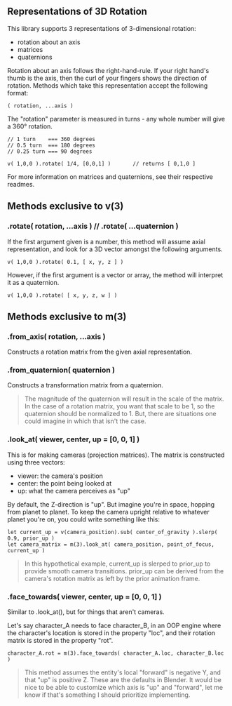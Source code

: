 ## Representations of 3D Rotation

This library supports 3 representations of 3-dimensional rotation:
* rotation about an axis
* matrices
* quaternions

Rotation about an axis follows the right-hand-rule. If your right hand's thumb is the axis, then the curl of your fingers shows the direction of rotation. Methods which take this representation accept the following format:

	( rotation, ...axis )

The "rotation" parameter is measured in turns - any whole number will give a 360° rotation.

    // 1 turn    === 360 degrees
    // 0.5 turn  === 180 degrees
    // 0.25 turn === 90 degrees

    v( 1,0,0 ).rotate( 1/4, [0,0,1] )       // returns [ 0,1,0 ]

For more information on matrices and quaternions, see their respective readmes.

## Methods exclusive to v(3)

### .rotate( rotation, ...axis ) // .rotate( ...quaternion )
If the first argument given is a number, this method will assume axial representation, and look for a 3D vector amongst the following arguments.

	v( 1,0,0 ).rotate( 0.1, [ x, y, z ] )

However, if the first argument is a vector or array, the method will interpret it as a quaternion.

	v( 1,0,0 ).rotate( [ x, y, z, w ] )

## Methods exclusive to m(3)
### .from_axis( rotation, ...axis )
Constructs a rotation matrix from the given axial representation.

### .from_quaternion( quaternion )
Constructs a transformation matrix from a quaternion.

> The magnitude of the quaternion will result in the scale of the matrix. In the case of a rotation matrix, you want that scale to be 1, so the quaternion should be normalized to 1. But, there are situations one could imagine in which that isn't the case.

### .look_at( viewer, center, up = [0, 0, 1] )
This is for making cameras (projection matrices). The matrix is constructed using three vectors:

* viewer: the camera's position
* center: the point being looked at
* up: what the camera perceives as "up"

By default, the Z-direction is "up". But imagine you're in space, hopping from planet to planet. To keep the camera upright relative to whatever planet you're on, you could write something like this:

	let current_up = v(camera_position).sub( center_of_gravity ).slerp( 0.9, prior_up )
	let camera_matrix = m(3).look_at( camera_position, point_of_focus, current_up )

> In this hypothetical example, current_up is slerped to prior_up to provide smooth camera transitions. prior_up can be derived from the camera's rotation matrix as left by the prior animation frame.

### .face_towards( viewer, center, up = [0, 0, 1] )
Similar to .look_at(), but for things that aren't cameras.

Let's say character_A needs to face character_B, in an OOP engine where the character's location is stored in the property "loc", and their rotation matrix is stored in the property "rot".

	character_A.rot = m(3).face_towards( character_A.loc, character_B.loc )

> This method assumes the entity's local "forward" is negative Y, and that "up" is positive Z. These are the defaults in Blender. It would be nice to be able to customize which axis is "up" and "forward", let me know if that's something I should prioritize implementing.